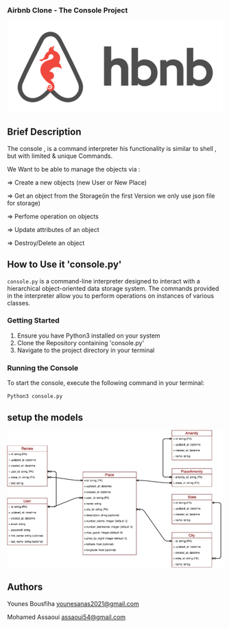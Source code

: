 ### Airbnb Clone -  The Console Project

![models](./img/Project.png)

## Brief Description

The console , is a command interpreter his  functionality is similar to shell , but with limited & unique Commands.

We Want to be able to manage the objects via :

=> Create a new objects (new User or New Place)

=> Get an object from the Storage(in the first Version we only use json file for storage)

=> Perfome operation on objects

=> Update attributes of an object

=> Destroy/Delete an object


## How to Use it 'console.py'

`console.py` is a command-line interpreter designed to interact with a hierarchical object-oriented data storage system. The commands provided in the interpreter allow you to perform operations on instances of various classes.

### Getting Started

1. Ensure you have Python3 installed on your system
2. Clone the Repository containing 'console.py'
3. Navigate to the project directory in your terminal 

### Running the Console

To start the console, execute the following command in your terminal:
```shell 
Python3 console.py
```



## setup the models
![models](./img/all_models.jpg)

## Authors

Younes Bousfiha <younesanas2021@gmail.com>

Mohamed Assaoui <assaoui54@gmail.com>
